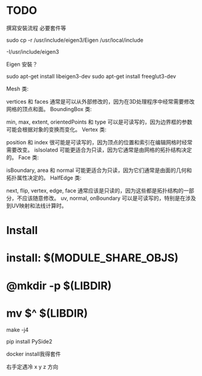 # TODO
撰寫安裝流程 必要套件等


sudo cp -r /usr/include/eigen3/Eigen  /usr/local/include

-I/usr/include/eigen3

Eigen 安裝？

sudo apt-get install libeigen3-dev
sudo apt-get install freeglut3-dev


Mesh 类:

vertices 和 faces 通常是可以从外部修改的，因为在3D处理程序中经常需要修改网格的顶点和面。
BoundingBox 类:

min, max, extent, orientedPoints 和 type 可以是可读写的，因为边界框的参数可能会根据对象的变换而变化。
Vertex 类:

position 和 index 很可能是可读写的，因为顶点的位置和索引在编辑网格时经常需要改变。
isIsolated 可能更适合为只读，因为它通常是由网格的拓扑结构决定的。
Face 类:

isBoundary, area 和 normal 可能更适合为只读，因为它们通常是由面的几何和拓扑属性决定的。
HalfEdge 类:

next, flip, vertex, edge, face 通常应该是只读的，因为这些都是拓扑结构的一部分，不应该随意修改。
uv, normal, onBoundary 可以是可读写的，特别是在涉及到UV映射和法线计算时。



# Install
# install: $(MODULE_SHARE_OBJS)
# 	@mkdir -p $(LIBDIR)
# 	mv $^ $(LIBDIR)


make -j4

 pip install PySide2

 docker install我得套件

 右手定遇冷 x y z 方向